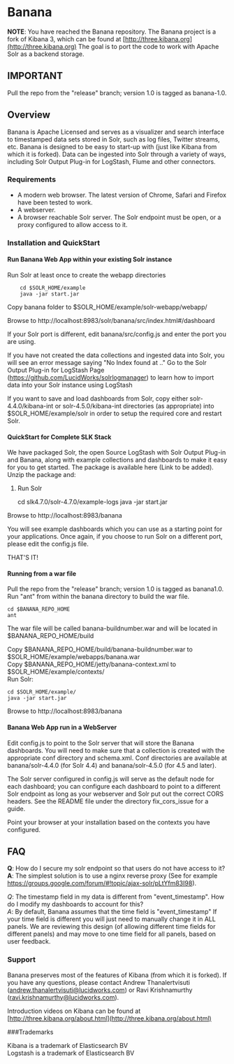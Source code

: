 # Banana

__NOTE__: You have reached the Banana repository. 
The Banana project is a fork of Kibana 3, which can be found at [http://three.kibana.org](http://three.kibana.org)
The goal is to port the code to work with Apache Solr as a backend storage. 
 
## IMPORTANT

Pull the repo from the "release" branch; version 1.0 is tagged as banana-1.0.

## Overview

Banana is Apache Licensed and serves as a visualizer and search interface to timestamped data sets stored in Solr, such as log files, Twitter streams, etc. Banana is designed to be easy to start-up with (just like Kibana from which it is forked). Data can be ingested into Solr through a variety of ways, including Solr Output Plug-in for LogStash, Flume and other connectors.


### Requirements
* A modern web browser. The latest version of Chrome, Safari and Firefox have been tested to work.
* A webserver. 
* A browser reachable Solr server. The Solr endpoint must be open, or a proxy configured to allow access to it.

### Installation and QuickStart


#### Run Banana Web App within your existing Solr instance
Run Solr at least once to create the webapp directories  

		cd $SOLR_HOME/example  
		java -jar start.jar
		
Copy banana folder to $SOLR_HOME/example/solr-webapp/webapp/
 
Browse to http://localhost:8983/solr/banana/src/index.html#/dashboard


If your Solr port is different, edit banana/src/config.js and enter the port you are using.

If you have not created the data collections and ingested data into Solr, you will see an error message saying "No Index found at .." Go to the Solr Output Plug-in for LogStash  Page (https://github.com/LucidWorks/solrlogmanager) to learn how to import data into your Solr instance using LogStash

If you want to save and load dashboards from Solr, copy either solr-4.4.0/kibana-int or solr-4.5.0/kibana-int directories (as appropriate) into $SOLR_HOME/example/solr in order to setup the required core and restart Solr.


#### QuickStart for Complete SLK Stack

We have packaged Solr, the open Source LogStash with Solr Output Plug-in and Banana, along with example collections and dashboards to make it easy for you to get started. The package is available here  (Link to be added). Unzip the package and:  
1. Run Solr  

    cd slk4.7.0/solr-4.7.0/example-logs
    java -jar start.jar  
     
Browse to http://localhost:8983/banana 
 
You will see example dashboards which you can use as a starting point for your applications.
Once again, if you choose to run Solr on a different port, please edit the config.js file.

THAT'S IT!


#### Running from a war file
Pull the repo from the "release" branch; version 1.0 is tagged as banana1.0.  Run "ant" from within the banana directory to build the war file.

    cd $BANANA_REPO_HOME  
    ant 
     
The war file will be called banana-buildnumber.war and will be located in $BANANA_REPO_HOME/build  


Copy $BANANA_REPO_HOME/build/banana-buildnumber.war to $SOLR_HOME/example/webapps/banana.war   
Copy $BANANA_REPO_HOME/jetty/banana-context.xml  to $SOLR_HOME/example/contexts/      
Run Solr:

    cd $SOLR_HOME/example/
    java -jar start.jar    
    
Browse to http://localhost:8983/banana  

	
#### Banana Web App run in a WebServer

Edit config.js to point to the Solr server that will store the Banana dashboards. You will need to make sure that a collection is created with the appropriate conf directory and schema.xml. Conf directories are available at banana/solr-4.4.0	(for Solr 4.4) and banana/solr-4.5.0 (for 4.5 and later).

The Solr server configured in config.js will serve as the default node for each dashboard; you can configure each dashboard to point to a different Solr endpoint as long as your webserver and Solr put out the correct CORS headers. See the README file under the directory fix_cors_issue for a guide.

Point your browser at your installation based on the contexts you have configured.



## FAQ

__Q__: How do I secure my solr endpoint so that users do not have access to it?   
__A__: The simplest solution is to use a nginx reverse proxy (See for example https://groups.google.com/forum/#!topic/ajax-solr/pLtYfm83I98).


_Q_: The timestamp field in my data is different from "event_timestamp". How do I modify my dashboards to account for this?   
_A_: By default, Banana assumes that the time field is "event_timestamp" If your time field is different you will just need to manually change it in ALL panels. We are reviewing this design (of allowing different time fields for different panels) and may move to one time field for all panels, based on user feedback.

### Support

Banana preserves most of the features of Kibana (from which it is forked). If you have any questions, please contact Andrew Thanalertvisuti (andrew.thanalertvisuti@lucidworks.com) or Ravi Krishnamurthy (ravi.krishnamurthy@lucidworks.com).


Introduction videos on Kibana can be found at [http://three.kibana.org/about.html](http://three.kibana.org/about.html)  


###Trademarks

Kibana is a trademark of Elasticsearch BV  
Logstash is a trademark of Elasticsearch BV



